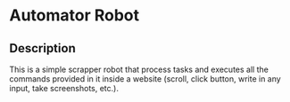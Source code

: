# Automator Robot

## Description

This is a simple scrapper robot that process tasks and executes
all the commands provided in it inside a website (scroll, click button,
write in any input, take screenshots, etc.).
